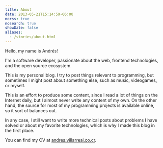 ```yaml
---
title: About
date: 2013-05-21T15:14:50-06:00
norss: true
nosearch: true
showDate: false
aliases:
  - /stories/about.html
---
```


Hello, my name is Andrés!

I'm a software developer, passionate about the web, frontend technologies, and the open source ecosystem.

This is my personal blog. I try to post things relevant to programming, but
sometimes I might post about something else, such as music, videogames, or myself.

This is an effort to produce some content, since I read a lot of things on the Internet
daily, but I almost never write any content of my own. On the other hand, the source for most of my
programming projects is available online, so it sort of balances out.

In any case, I still want to write more technical posts about problems I have solved
or about my favorite technologies, which is why I made this blog in the first place.

You can find my CV at [andres.villarreal.co.cr](https://andres.villarreal.co.cr/).